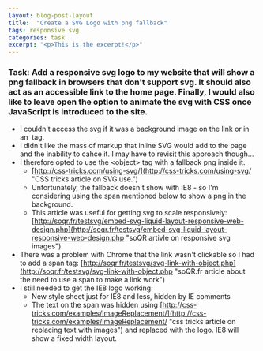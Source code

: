 ```yaml
---
layout: blog-post-layout
title:  "Create a SVG Logo with png fallback"
tags: responsive svg
categories: task
excerpt: "<p>This is the excerpt!</p>"
---
```


### Task: Add a responsive svg logo to my website that will show a png fallback in browsers that don't support svg. It should also act as an accessible link to the home page. Finally, I would also like to leave open the option to animate the svg with CSS once JavaScript is introduced to the site.

* I couldn't access the svg if it was a background image on the link or in an <img> tag.
* I didn't like the mass of markup that inline SVG would add to the page and the inability to cahce it. I may have to revisit this approach though...
* I therefore opted to use the &lt;object&gt; tag with a fallback png inside it.
    * [http://css-tricks.com/using-svg/](http://css-tricks.com/using-svg/ "CSS tricks article on SVG use.")
    * Unfortunately, the fallback doesn't show with IE8 - so I'm considering using the span mentioned below to show a png in the background.
    * This article was useful for getting svg to scale responsively: [http://soqr.fr/testsvg/embed-svg-liquid-layout-responsive-web-design.php](http://soqr.fr/testsvg/embed-svg-liquid-layout-responsive-web-design.php "soQR artivle on responsive svg images")
* There was a problem with Chrome that the link wasn't clickable so I had to add a span tag: [http://soqr.fr/testsvg/svg-link-with-object.php](http://soqr.fr/testsvg/svg-link-with-object.php "soQR.fr article about the need to use a span to make a link work")
* I still needed to get the IE8 logo working:
    * New style sheet just for IE8 and less, hidden by IE comments
    * The text on the span was hidden using [http://css-tricks.com/examples/ImageReplacement/](http://css-tricks.com/examples/ImageReplacement/ "css tricks article on replacing text with images") and replaced with the logo. IE8 will show a fixed width layout.
